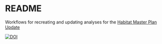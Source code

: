 # README 

Workflows for recreating and updating analyses for the [Habitat Master Plan Update](https://drive.google.com/file/d/1Hp0l_qtbxp1JxKJoGatdyuANSzQrpL0I/view?usp=drivesdk)

[![DOI](https://zenodo.org/badge/226996253.svg)](https://zenodo.org/badge/latestdoi/226996253)